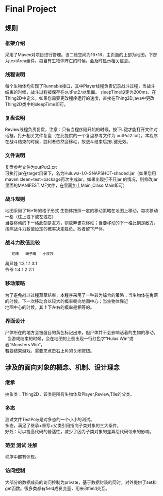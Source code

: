 
 # Final Project
 ## 规则
 ### 框架介绍
 采用了Maven对项目进行管理。该二维空间为16*16，主页面的上部为地图，下部为textArea组件，每当有生物体阵亡的时候，会及时显示相关信息。  

 ### 线程说明  
 每个生物体均实现了Runnable接口，其中Player线程负责记录战斗过程，当战斗结束的时候，战斗过程被保存在outPut2.txt里面。
 sleepTime设定为200ms，在Thing2D中定义，如果您需要更改程序运行的速度，直接在Thing2D.java中更改Thing2D类中的sleepTime即可。  

 ### 复盘说明  
 Review线程负责复盘，注意：只有当程序刚开始的时候，按下L键才能打开文件对话框，打开相关文件复盘（在此提供的一个复盘参考文件为
 outPut2.txt）。本程序在战斗结束的时候，胜利者依然会移动，故战斗结束后按L键无效。  

 ### 文件说明  
 复盘参考文件为outPut2.txt  
 可执行jar在target目录下，名为Huluwa-1.0-SNAPSHOT-shaded.jar（如果您用maven clean+test+package再次生成jar，如果出现打不开jar
 的情况，则修改jar里面的MANIFEST.MF文件，在里面加上Main_Class:Main即可）
 
 ### 战斗规则  
 地图采用了16*16的格子形式
 生物体按照一定的移动策略在地图上移动，每次移动一格（往上或下或左或右）  
 当要移动的下一格此刻是友方，则放弃该次移动；当要移动的下一格此刻是敌方，按照战斗力数值设定的概率决定胜负。败者留下尸体。  
  
 ### 战斗力数值比较
       蛇精   蝎子精   小喽啰  
 葫芦娃     1:3      1:1            3:1  
 爷爷       1:4       1:2            2:1  

 ### 移动策略 
 为了避免战斗过程草草结束，本程序采用了一种较为综合的策略：当生物体在角落的时候，下一次移动会以较大的概率朝向地图中心；当生物体靠近  
 地图中心的时候，其上下左右的概率是相等的。  

 ### 界面设计
 尸体所在的地方会被醒目的黄色标记出来，但尸体并不会影响活着的生物的移动。  
 当游戏结束的时候，会在地图的上侧出现一行红色字“Hulus Win”或者“Monsters Win”。  
 若要结束游戏，需要您点击右上角的关闭按钮。

 ## 涉及的面向对象的概念、机制、设计理念
 
 ### 继承
 
 抽象类：Thing2D，该类是所有生物体及Player,Review,Tile的父类。
 
 
 ### 多态
 
 测试文件TestPoly是对多态的一个小小的测试。  
 多态，满足了继承+重写+父类引用指向子类对象的三大条件。  
 好处：可以提高代码的普适性，减少了因为子类对象的差异给代码带来的影响。
 
 ### 范型 测试 注解
 
 程序中都有体现。
  
 
  ### 访问控制
 
 大部分的数据成员的访问控制为private，基于数据封装的同时，对外提供了set和get函数。很多类都有field成员变量，用来和field交互。
 
